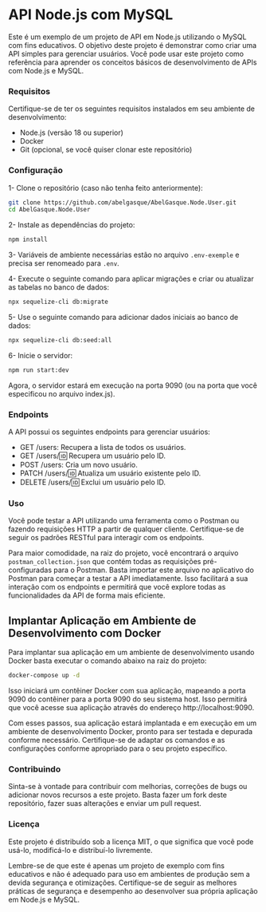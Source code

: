 # API Node.js com MySQL

Este é um exemplo de um projeto de API em Node.js utilizando o MySQL com fins educativos. O objetivo deste projeto é demonstrar como criar uma API simples para gerenciar usuários. Você pode usar este projeto como referência para aprender os conceitos básicos de desenvolvimento de APIs com Node.js e MySQL.

### Requisitos
Certifique-se de ter os seguintes requisitos instalados em seu ambiente de desenvolvimento:

- Node.js (versão 18 ou superior)
- Docker
- Git (opcional, se você quiser clonar este repositório)

### Configuração
1- Clone o repositório (caso não tenha feito anteriormente):
``` bash
git clone https://github.com/abelgasque/AbelGasque.Node.User.git
cd AbelGasque.Node.User
```

2- Instale as dependências do projeto:
``` bash
npm install
```

3- Variáveis de ambiente necessárias estão no arquivo `.env-exemple` e precisa ser renomeado para `.env`.

4- Execute o seguinte comando para aplicar migrações e criar ou atualizar as tabelas no banco de dados:
``` bash
npx sequelize-cli db:migrate
```

5- Use o seguinte comando para adicionar dados iniciais ao banco de dados:
``` bash
npx sequelize-cli db:seed:all
```

6- Inicie o servidor:
``` bash
npm run start:dev
```

Agora, o servidor estará em execução na porta 9090 (ou na porta que você especificou no arquivo index.js).

### Endpoints
A API possui os seguintes endpoints para gerenciar usuários:

- GET /users: Recupera a lista de todos os usuários.
- GET /users/:id: Recupera um usuário pelo ID.
- POST /users: Cria um novo usuário.
- PATCH /users/:id: Atualiza um usuário existente pelo ID.
- DELETE /users/:id: Exclui um usuário pelo ID.

### Uso
Você pode testar a API utilizando uma ferramenta como o Postman ou fazendo requisições HTTP a partir de qualquer cliente. Certifique-se de seguir os padrões RESTful para interagir com os endpoints.

Para maior comodidade, na raiz do projeto, você encontrará o arquivo `postman_collection.json` que contém todas as requisições pré-configuradas para o Postman. Basta importar este arquivo no aplicativo do Postman para começar a testar a API imediatamente. Isso facilitará a sua interação com os endpoints e permitirá que você explore todas as funcionalidades da API de forma mais eficiente.

## Implantar Aplicação em Ambiente de Desenvolvimento com Docker

Para implantar sua aplicação em um ambiente de desenvolvimento usando Docker basta executar o comando abaixo na raiz do projeto:

``` bash
docker-compose up -d
```

Isso iniciará um contêiner Docker com sua aplicação, mapeando a porta 9090 do contêiner para a porta 9090 do seu sistema host. Isso permitirá que você acesse sua aplicação através do endereço http://localhost:9090.

Com esses passos, sua aplicação estará implantada e em execução em um ambiente de desenvolvimento Docker, pronto para ser testada e depurada conforme necessário. Certifique-se de adaptar os comandos e as configurações conforme apropriado para o seu projeto específico.

### Contribuindo
Sinta-se à vontade para contribuir com melhorias, correções de bugs ou adicionar novos recursos a este projeto. Basta fazer um fork deste repositório, fazer suas alterações e enviar um pull request.

### Licença
Este projeto é distribuído sob a licença MIT, o que significa que você pode usá-lo, modificá-lo e distribuí-lo livremente.

Lembre-se de que este é apenas um projeto de exemplo com fins educativos e não é adequado para uso em ambientes de produção sem a devida segurança e otimizações. Certifique-se de seguir as melhores práticas de segurança e desempenho ao desenvolver sua própria aplicação em Node.js e MySQL.